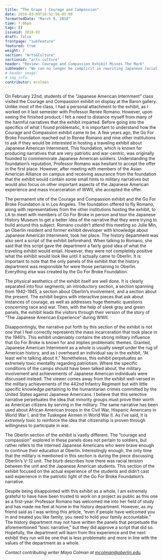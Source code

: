 ```yaml
---
title: "The Grape | Courage and Compassion"
date: 2018-03-09T16:52:50-05:00
formattedDate: "March 9, 2018"
time: 7:06pm
tags: []
issueid: 2018-03
draft: false
frontpage: "subfeature"
featured: true
weight: 2 
section: "Arts&Culture"
sectionid: "arts-culture"
header: "Review: Courage and Compassion Exhibit Misses The Mark"
subheader: "We can no longer be complicit in rewriting Japanese racial trauma"
# header_image: 
# img_info: 
contributor: mcolman
---
```


On February 22nd, students of the “Japanese American Internment” class visited the Courage and Compassion exhibit on display at the Baron gallery. Unlike most of the class, I had a personal attachment to the exhibit, as I worked on it last semester with Professor Renee Romano. However, upon seeing the finished product, I felt a need to distance myself from many of the harmful narratives that the exhibit imparted. 
Before going into the specifics of what I found problematic, it is important to understand how the Courage and Compassion exhibit came to be. A few years ago, the Go For Broke Foundation reached out to Renee Romano and nine other institutions to ask if they would be interested in hosting a traveling exhibit about Japanese American Internment. This foundation, which is known for producing narratives that are very patriotic and war-centric, was originally founded to commemorate Japanese American soldiers. Understanding the foundation’s reputation, Professor Romano was hesitant to accept the offer in the first place. However, after meeting with members of the Asian American Alliance on campus and receiving assurance from the foundation that the exhibit would contain some small hints to military narratives but would also focus on other important aspects of the Japanese American experience and mass incarceration of WWII, she accepted the offer. 

The permanent site of the Courage and Compassion exhibit and the Go For Broke Foundation is in Los Angeles. The foundation offered to fly Romano, along with representatives from the other institutions hosting the exhibit, to LA to meet with members of Go For Broke in person and tour the Japanese History Museum to get a better idea of the narrative that they were trying to build around this subject. Romano couldn’t attend this meeting so Julie Min, an Oberlin resident and former exhibit developer with knowledge about Japanese American Internment, took her place. The history department was also sent a script of the exhibit beforehand. When talking to Romano, she said that this script gave the department a fairly good idea of what the traveling exhibit would entail. However, they were not completely positive what the exhibit would look like until it actually came to Oberlin. It is important to note that the only panels of the exhibit that the history department was responsible for were those pertaining to Oberlin. Everything else was created by the Go For Broke Foundation. 

The physical aesthetics of the exhibit itself are well done. It is clearly separated into four segments; an introductory section, a section spanning from 1942-1945, a section about Oberlin’s involvement, and a section about the present. The exhibit begins with interactive pieces that ask about instances of courage, as well as addresses huge thematic questions concerning race and war. Then, with the help of sleek gray and green panels, the exhibit leads the visitors through their version of the story of “The Japanese American Experience” during WWII. 

Disappointingly,  the narrative put forth by this section of the exhibit is not one that I feel correctly represents the mass incarceration that took place in the 1940’s. This exhibit undeniably contains the strong military influence that Go For Broke is known for and implies problematic themes. Granted, Japanese American Internment as a whole is usually swept under the rug of American history, and as I overheard an individual say in the exhibit, “At least we’re talking about it.” Nonetheless, this exhibit perpetuates an extremely toxic mentality regarding patriotism. Where the specific conditions of the camps should have been talked about, the military involvement and achievements of Japanese American individuals were discussed instead. The viewer comes away from the exhibit well-versed in the military achievements of the 442nd Infantry Regiment but with little specific knowledge pertaining to the humanitarian crimes committed by the United States against Japanese Americans. I believe that this selective narrative perpetuates the idea that minority groups must prove their worth as American citizens by serving in the military. The same narrative has been used about African American troops in the Civil War, Hispanic Americans in World War I, and the Tuskegee Airmen in World War II. As I’ve said, it is *extremely* toxic to reinforce the idea that citizenship is proven through willingness to participate in war. 

The Oberlin section of the exhibit is vastly different. The “courage and compassion” explored in these panels does not pertain to soldiers, but rather refers to the interned Japanese Americans who were brave enough to continue their education at Oberlin. Interestingly enough, the only time that the military is mentioned in this section is during the piece discussing Oberlin’s V-12 unit. The blurb describes how there was racial tension between the unit and the Japanese American students. This section of the exhibit focused on the actual experience of the students and didn’t cast said experience in the patriotic light of the Go For Broke Foundation’s narrative. 

Despite being disappointed with this exhibit as a whole, I am extremely grateful to have have been trusted to work on a project as public as this one as a first-year. Professor Romano has welcomed me into her field of study and has made me feel at home in the history department. However, as my friend said as I was writing this article, “even if people have welcomed you in and treated you like family, you need to hold your family accountable.” The history department may not have written the panels that perpetuate the aforementioned “toxic narrative,” but they did approve a script that did so. Hopefully, the department will learn from this experience and the next exhibit they run will be one that is less problematic and more in line with the values of the department as a whole.  

*Contact contributing writer Maya Colman at mcolman@oberlin.edu.*

